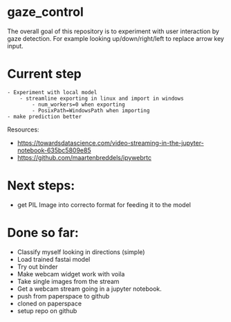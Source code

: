 # gaze_control

The overall goal of this repository is to experiment with user interaction by gaze detection. For example looking up/down/right/left to replace arrow key input.

# Current step
    - Experiment with local model
        - streamline exporting in linux and import in windows
            - num_workers=0 when exporting
            - PosixPath=WindowsPath when importing
    - make prediction better
    

Resources:
- https://towardsdatascience.com/video-streaming-in-the-jupyter-notebook-635bc5809e85
- https://github.com/maartenbreddels/ipywebrtc

# Next steps:
- get PIL Image into correcto format for feeding it to the model

# Done so far:
- Classify myself looking in directions (simple)
- Load trained fastai model
- Try out binder
- Make webcam widget work with voila
- Take single images from the stream
- Get a webcam stream going in a jupyter notebook.
- push from paperspace to github
- cloned on paperspace
- setup repo on github